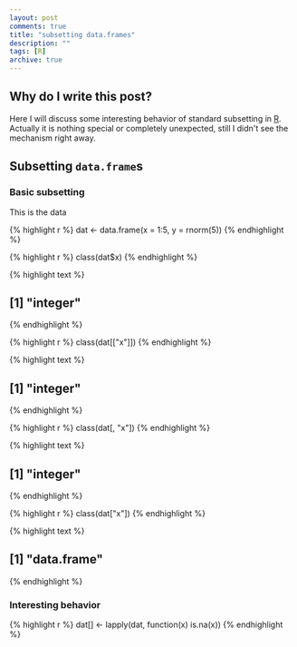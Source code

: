 ```yaml
---
layout: post
comments: true
title: "subsetting data.frames"
description: ""
tags: [R]
archive: true
---
```


Why do I write this post?
-------------------------
Here I will discuss some interesting behavior of standard subsetting in [R](http://cran.r-project.org/). Actually it is nothing special or completely unexpected, still I didn't see the mechanism right away.

Subsetting `data.frame`s
------------------------

### Basic subsetting
This is the data


{% highlight r %}
dat <- data.frame(x = 1:5, y = rnorm(5))
{% endhighlight %}


{% highlight r %}
class(dat$x)
{% endhighlight %}



{% highlight text %}
## [1] "integer"
{% endhighlight %}



{% highlight r %}
class(dat[["x"]])
{% endhighlight %}



{% highlight text %}
## [1] "integer"
{% endhighlight %}



{% highlight r %}
class(dat[, "x"])
{% endhighlight %}



{% highlight text %}
## [1] "integer"
{% endhighlight %}



{% highlight r %}
class(dat["x"])
{% endhighlight %}



{% highlight text %}
## [1] "data.frame"
{% endhighlight %}

### Interesting behavior


{% highlight r %}
dat[] <- lapply(dat, function(x) is.na(x))
{% endhighlight %}
